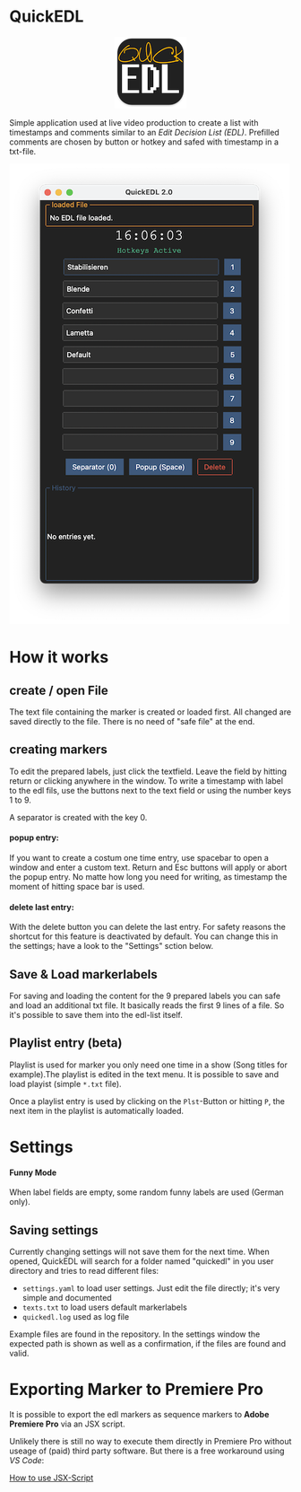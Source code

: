# QuickEDL
<p align="center">
    <img src="assets/icon_128.png" alt="logo">
</p>

Simple application used at live video production to create a list with timestamps and comments similar to an *Edit Decision List (EDL)*.
Prefilled comments are chosen by button or hotkey and safed with timestamp in a txt-file.

![screensshot mainwindow](assets/main-window-2.0.png)

# How it works

## create / open File
The text file containing the marker is created or loaded first. All changed are saved directly to the file. There is no need of "safe file" at the end.

## creating markers
To edit the prepared labels, just click the textfield. Leave the field by hitting return or clicking anywhere in the window.
To write a timestamp with label to the edl fils, use the buttons next to the text field or using the number keys 1 to 9.

A separator is created with the key 0.

#### popup entry:
If you want to create a costum one time entry, use spacebar to open a window and enter a custom text. Return and Esc buttons will apply or abort the popup entry.
No matte how long you need for writing, as timestamp the moment of hitting space bar is used.

#### delete last entry:
With the delete button you can delete the last entry. For safety reasons the shortcut for this feature is deactivated by default. You can change this in the settings; have a look to the "Settings" sction below.

## Save & Load markerlabels
For saving and loading the content for the 9 prepared labels you can safe and load an additional txt file.
It basically reads the first 9 lines of a file. So it's possible to save them into the edl-list itself.

## Playlist entry (beta)
Playlist is used for marker you only need one time in a show (Song titles for example).The playlist is edited in the text menu. It is possible to save and load playist (simple `*.txt` file).

Once a playlist entry is used by clicking on the `Plst`-Button or hitting `P`, the next item in the playlist is automatically loaded.

# Settings
#### Funny Mode
When label fields are empty, some random funny labels are used (German only).

## Saving settings
Currently changing settings will not save them for the next time. When opened, QuickEDL will search for a folder named "quickedl" in you user directory and tries to read different files:
- `settings.yaml` to load user settings. Just edit the file directly; it's very simple and documented
- `texts.txt` to load users default markerlabels
- `quickedl.log` used as log file

Example files are found in the repository. In the settings window the expected path is shown as well as a confirmation, if the files are found and valid.

# Exporting Marker to Premiere Pro
It is possible to export the edl markers as sequence markers to **Adobe Premiere Pro** via an JSX script.

Unlikely there is still no way to execute them directly in Premiere Pro without useage of (paid) third party software.
But there is a free workaround using *VS Code*:
 
[How to use JSX-Script](docs/jsx.md)
